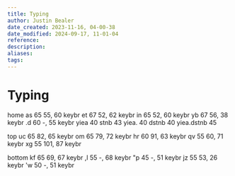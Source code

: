 ```yaml
---
title: Typing
author: Justin Bealer
date_created: 2023-11-16, 04-00-38
date_modified: 2024-09-17, 11-01-04
reference: 
description: 
aliases: 
tags: 
---
```

# Typing

home
as 65
  55, 60 keybr
et 67
  52, 62 keybr
in 65
  52, 60 keybr
yb 67
  56, 38 keybr
.d 60
  -, 55 keybr
yiea 40
stnb 43
yiea. 40
dstnb 40
yiea.dstnb 45


top
uc 65
  82, 65 keybr
om 65
  79, 72 keybr
hr 60
  91, 63 keybr
qv 55
  60, 71 keybr
xg 55
  101, 87 keybr

bottom
kf 65
  69, 67 keybr
,l 55
  -, 68 keybr
"p 45
  -, 51 keybr
jz 55
  53, 26 keybr
'w 50
  -, 51 keybr
